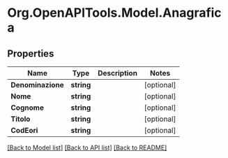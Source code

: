 # Org.OpenAPITools.Model.Anagrafica

## Properties

Name | Type | Description | Notes
------------ | ------------- | ------------- | -------------
**Denominazione** | **string** |  | [optional] 
**Nome** | **string** |  | [optional] 
**Cognome** | **string** |  | [optional] 
**Titolo** | **string** |  | [optional] 
**CodEori** | **string** |  | [optional] 

[[Back to Model list]](../README.md#documentation-for-models) [[Back to API list]](../README.md#documentation-for-api-endpoints) [[Back to README]](../README.md)


